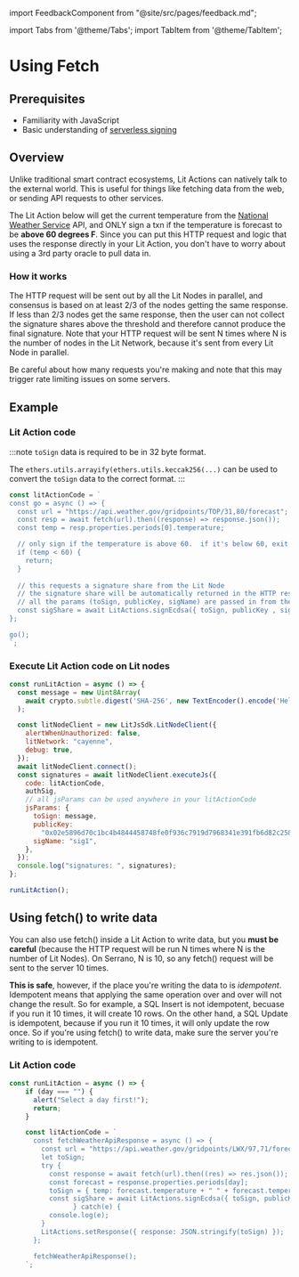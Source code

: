 import FeedbackComponent from "@site/src/pages/feedback.md";

import Tabs from '@theme/Tabs';
import TabItem from '@theme/TabItem';

# Using Fetch

## Prerequisites

- Familiarity with JavaScript
- Basic understanding of [serverless signing](../serverless-signing/quick-start.md)

## Overview
Unlike traditional smart contract ecosystems, Lit Actions can natively talk to the external world. This is useful for things like fetching data from the web, or sending API requests to other services.

The Lit Action below will get the current temperature from the [National Weather Service](https://www.weather.gov/) API, and ONLY sign a txn if the temperature is forecast to be **above 60 degrees F**. Since you can put this HTTP request and logic that uses the response directly in your Lit Action, you don't have to worry about using a 3rd party oracle to pull data in.

### How it works

The HTTP request will be sent out by all the Lit Nodes in parallel, and consensus is based on at least 2/3 of the nodes getting the same response. If less than 2/3 nodes get the same response, then the user can not collect the signature shares above the threshold and therefore cannot produce the final signature. Note that your HTTP request will be sent N times where N is the number of nodes in the Lit Network, because it's sent from every Lit Node in parallel. 

Be careful about how many requests you're making and note that this may trigger rate limiting issues on some servers.

## Example

### Lit Action code

:::note
`toSign` data is required to be in 32 byte format. 

The `ethers.utils.arrayify(ethers.utils.keccak256(...)` can be used to convert the `toSign` data to the correct format.
:::

```jsx
const litActionCode = `
const go = async () => {  
  const url = "https://api.weather.gov/gridpoints/TOP/31,80/forecast";
  const resp = await fetch(url).then((response) => response.json());
  const temp = resp.properties.periods[0].temperature;

  // only sign if the temperature is above 60.  if it's below 60, exit.
  if (temp < 60) {
    return;
  }
  
  // this requests a signature share from the Lit Node
  // the signature share will be automatically returned in the HTTP response from the node
  // all the params (toSign, publicKey, sigName) are passed in from the LitJsSdk.executeJs() function
  const sigShare = await LitActions.signEcdsa({ toSign, publicKey , sigName });
};

go();
`;
```

### Execute Lit Action code on Lit nodes

```jsx
const runLitAction = async () => {
  const message = new Uint8Array(
    await crypto.subtle.digest('SHA-256', new TextEncoder().encode('Hello world'))
  );

  const litNodeClient = new LitJsSdk.LitNodeClient({
    alertWhenUnauthorized: false,
    litNetwork: "cayenne",
    debug: true,
  });
  await litNodeClient.connect();
  const signatures = await litNodeClient.executeJs({
    code: litActionCode,
    authSig,
    // all jsParams can be used anywhere in your litActionCode
    jsParams: {
      toSign: message,
      publicKey:
        "0x02e5896d70c1bc4b4844458748fe0f936c7919d7968341e391fb6d82c258192e64",
      sigName: "sig1",
    },
  });
  console.log("signatures: ", signatures);
};

runLitAction();
```

## Using fetch() to write data
You can also use fetch() inside a Lit Action to write data, but you **must be careful** (because the HTTP request will be run N times where N is the number of Lit Nodes). On Serrano, N is 10, so any fetch() request will be sent to the server 10 times.

**This is safe**, however, if the place you're writing the data to is *idempotent*. Idempotent means that applying the same operation over and over will not change the result. So for example, a SQL Insert is not idempotent, becuase if you run it 10 times, it will create 10 rows. On the other hand, a SQL Update is idempotent, because if you run it 10 times, it will only update the row once. So if you're using fetch() to write data, make sure the server you're writing to is idempotent.

### Lit Action code

```jsx
const runLitAction = async () => {
    if (day === "") {
      alert("Select a day first!");
      return;
    }

    const litActionCode = `
      const fetchWeatherApiResponse = async () => {
        const url = "https://api.weather.gov/gridpoints/LWX/97,71/forecast";
        let toSign;
        try {
          const response = await fetch(url).then((res) => res.json());
          const forecast = response.properties.periods[day];
          toSign = { temp: forecast.temperature + " " + forecast.temperatureUnit, shortForecast: forecast.shortForecast };
          const sigShare = await LitActions.signEcdsa({ toSign, publicKey, sigName });
				} catch(e) {
          console.log(e);
        }
        LitActions.setResponse({ response: JSON.stringify(toSign) });
      };

      fetchWeatherApiResponse();
    `;

```

<FeedbackComponent/>

